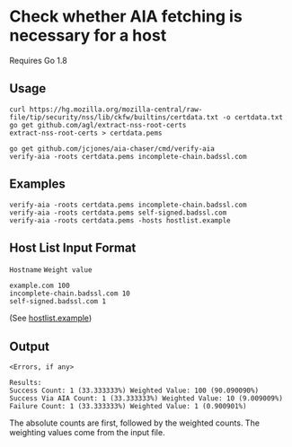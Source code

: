 # Check whether AIA fetching is necessary for a host

Requires Go 1.8

## Usage

```
curl https://hg.mozilla.org/mozilla-central/raw-file/tip/security/nss/lib/ckfw/builtins/certdata.txt -o certdata.txt
go get github.com/agl/extract-nss-root-certs
extract-nss-root-certs > certdata.pems

go get github.com/jcjones/aia-chaser/cmd/verify-aia
verify-aia -roots certdata.pems incomplete-chain.badssl.com
```

## Examples

```
verify-aia -roots certdata.pems incomplete-chain.badssl.com
verify-aia -roots certdata.pems self-signed.badssl.com
verify-aia -roots certdata.pems -hosts hostlist.example
```

## Host List Input Format
`Hostname` `Weight value`

```
example.com 100
incomplete-chain.badssl.com 10
self-signed.badssl.com 1
```
(See [hostlist.example](hostlist.example))

## Output
```
<Errors, if any>

Results:
Success Count: 1 (33.333333%) Weighted Value: 100 (90.090090%)
Success Via AIA Count: 1 (33.333333%) Weighted Value: 10 (9.009009%)
Failure Count: 1 (33.333333%) Weighted Value: 1 (0.900901%)
```

The absolute counts are first, followed by the weighted counts. The weighting values come
from the input file.
```
```